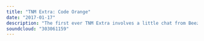 ```yaml
---
title: "TNM Extra: Code Orange"
date: "2017-01-17"
description: "The first ever TNM Extra involves a little chat from Beez on what you can expect from this new venture and, much more importantly, Stephen Hill catches up with Reba Meyers and Jami Morgan of Code Orange to talk about the state of rock, the risks taken on their outstanding new album Forever and whether a band from hardcore can ever truly make a shattering impact on the world of rock."
soundcloud: "303061159"
---
```

